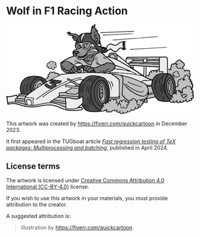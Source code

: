 # Wolf in F1 Racing Action

 ![artwork](wolf-f1.png "Wolf in F1 Racing Action by <https://fiverr.com/quickcartoon>")

This artwork was created by <https://fiverr.com/quickcartoon> in December 2023.

It first appeared in the TUGboat article [_Fast regression testing of TeX packages: Multiprocessing and batching_][tb139], published in April 2024.

## License terms

The artwork is licensed under [Creative Commons Attribution 4.0 International (CC-BY-4.0)][cc-by] license.

If you wish to use this artwork in your materials, you must provide attribution to the creator.

A suggested attribution is:

> Illustration by <https://fiverr.com/quickcartoon>.

 [tb139]: https://www.tug.org/TUGboat/tb45-1/tb139starynovotny-testing.pdf
 [cc-by]: https://creativecommons.org/licenses/by/4.0/legalcode
